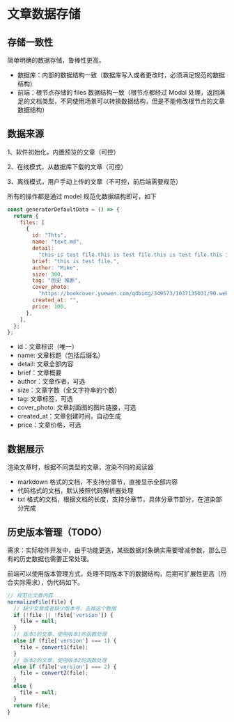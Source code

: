 # 文章数据存储

## 存储一致性

简单明确的数据存储，鲁棒性更高。

- 数据库：内部的数据结构一致（数据库写入或者更改时，必须满足规范的数据结构）
- 前端：根节点存储的 files 数据结构一致（根节点都经过 Modal 处理，返回满足的文档类型，不同使用场景可以转换数据结构，但是不能修改根节点的文章数据结构）

## 数据来源

1、软件初始化，内置预览的文章（可控）

2、在线模式，从数据库下载的文章（可控）

3、离线模式，用户手动上传的文章（不可控，前后端需要规范）

所有的操作都是通过 model 规范化数据结构即可，如下

```javascript
const generatorDefaultData = () => {
  return {
    files: [
      {
        id: "7hts",
        name: "text.md",
        detail:
          "this is test file.this is test file.this is test file.this is test file.",
        brief: "this is test file.",
        author: "Mike",
        size: 300,
        tag: "历史 推断",
        cover_photo:
          "https://bookcover.yuewen.com/qdbimg/349573/1037135031/90.webp",
        created_at: "",
        price: 100,
      },
    ],
  };
};
```

- id：文章标识（唯一）
- name: 文章标题（包括后缀名）
- detail: 文章全部内容
- brief：文章概要
- author：文章作者，可选
- size：文章字数（全文字符串的个数）
- tag: 文章标签，可选
- cover_photo: 文章封面图的图片链接，可选
- created_at：文章创建时间，自动生成
- price：文章价格，可选

## 数据展示

渲染文章时，根据不同类型的文章，渲染不同的阅读器

- markdown 格式的文档，不支持分章节，直接显示全部内容
- 代码格式的文档，默认按照代码解析器处理
- txt 格式的文档，根据文档的长度，支持分章节，具体分章节部分，在渲染部分完成

## 历史版本管理（TODO）

需求：实际软件开发中，由于功能更迭，某些数据对象确实需要增减参数，那么已有的历史数据也需要正常处理。

前端可以使用版本管理方式，处理不同版本下的数据结构，后期可扩展性更高（符合实际需求），伪代码如下。

```js
// 规范化文章内容
normalizeFile(file) {
  // 缺少文章或者缺少版本号，去掉这个数据
  if (!file || !file['version']) {
    file = null;
  }
  // 版本1的文章，使用版本1的函数处理
  else if (file['version'] === 1) {
    file = convert1(file);
  }
  // 版本2的文章，使用版本2的函数处理
  else if (file['version'] === 2) {
    file = convert2(file);
  }
  else {
    file = null;
  }
  return file;
}
```
